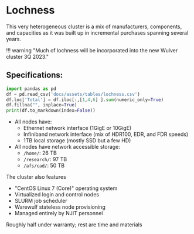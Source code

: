 # Lochness

This very heterogeneous cluster is a mix of manufacturers, components, and capacities as it was built up in incremental purchases spanning several years. 

!!! warning "Much of lochness will be incorporated into the new Wulver cluster 3Q 2023."

## Specifications:


```python exec="on"
import pandas as pd
df = pd.read_csv('docs/assets/tables/lochness.csv')
df.loc['Total'] = df.iloc[:,[1,4,6] ].sum(numeric_only=True)
df.fillna("", inplace=True)
print(df.to_markdown(index=False))
```

<!--
* Total Nodes: 224 including GPU nodes
* Total Cores: 28236
* Total GB RAM: 66738104 (mostly 385GB per node but some with as little as 32GB)
* GPU nodes: 28 
* Total GPUs: 64
* Fifteen different GPU models deployed:
* 8x  nodes w/ 2x P100 GPU(s)
* 4x  nodes w/ 2x A100 GPU(s)
* 3x  nodes w/ 4x TitanRtx GPU(s)
* 2x  nodes w/ 2x K20Xm GPU(s)
* 11x nodes with 1x or 2x other models of Nvidia GPUs
* Seventeen different CPU models deployed:
* 52x Intel(R) Xeon(R) Gold 6226R CPU @ 2.90GHz
* 40x Intel(R) Xeon(R) CPU E5-2630 v4 @ 2.20GHz
* 20x Intel(R) Xeon(R) Silver 4216 CPU @ 2.10GHz
* 20x Intel(R) Xeon(R) Silver 4214 CPU @ 2.20GHz
* 15x Intel(R) Xeon(R) Gold 6230 CPU @ 2.10GHz
* 11x Intel(R) Xeon(R) Gold 6240R CPU @ 2.40GHz
* 29x nodes with 1x to 4x eleven other CPU models
-->
* All nodes have:
    * Ethernet network interface (1GigE or 10GigE)
    * Infiniband network interface (mix of HDR100, EDR, and FDR speeds)
    * 1TB local storage (mostly SSD but a few HD)
* All nodes have network accessible storage:
    * `/home/`: 26 TB
    * `/research/`: 97 TB
    * `/afs/cad/`: 50 TB 

The cluster also features

* "CentOS Linux 7 (Core)" operating system
* Virtualized login and control nodes
* SLURM job scheduler
* Warewulf stateless node provisioning
* Managed entirely by NJIT personnel

Roughly half under warranty; rest are time and materials

